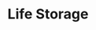 ---
title: "Life Storage"
url: /round-rock/life-storage-double-creek-drive-4/
shop: storage rental
---